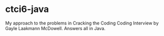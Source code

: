 # ctci6-java

My approach to the problems in Cracking the Coding Coding Interview by Gayle Laakmann McDowell.
Answers all in Java.
